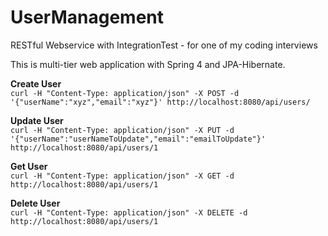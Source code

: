 # UserManagement
RESTful Webservice with IntegrationTest - for one of my coding interviews


This is multi-tier web application with Spring 4 and JPA-Hibernate. 

<b>Create User</b><br>
`curl -H "Content-Type: application/json" -X POST -d '{"userName":"xyz","email":"xyz"}' http://localhost:8080/api/users/`
<br>

<b>Update User</b><br>
`curl -H "Content-Type: application/json" -X PUT -d '{"userName":"userNameToUpdate","email":"emailToUpdate"}' http://localhost:8080/api/users/1`
<br>

<b>Get User</b><br>
`curl -H "Content-Type: application/json" -X GET -d http://localhost:8080/api/users/1`

<b>Delete User</b><br>
`curl -H "Content-Type: application/json" -X DELETE -d http://localhost:8080/api/users/1`
